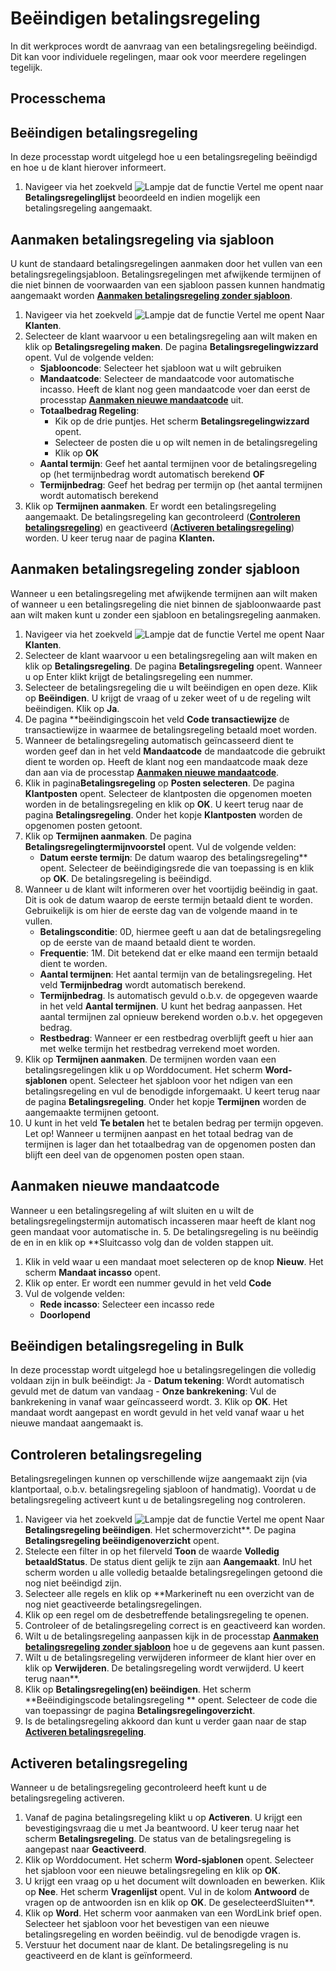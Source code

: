 # Beëindigen betalingsregeling

In dit werkproces wordt de aanvraag van een betalingsregeling beëindigd. Dit kan voor individuele regelingen, maar ook voor meerdere regelingen tegelijk.

## Processchema

## Beëindigen betalingsregeling
In deze processtap wordt uitgelegd hoe u een betalingsregeling beëindigd en hoe u de klant hierover informeert. 

1. Navigeer via het zoekveld ![Lampje dat de functie Vertel me opent](https://docs.microsoft.com/nl-NL/dynamics365/business-central/media/ui-search/search_small.png "Vertel me wat u wilt doen") naar **Betalingsregelinglijst** beoordeeld en indien mogelijk een betalingsregeling aangemaakt.

## Aanmaken betalingsregeling via sjabloon
U kunt de standaard betalingsregelingen aanmaken door het vullen van een betalingsregelingsjabloon. Betalingsregelingen met afwijkende termijnen of die niet binnen de voorwaarden van een sjabloon passen kunnen handmatig aangemaakt worden **[Aanmaken betalingsregeling zonder sjabloon](#aanmaken-betalingsregeling-zonder-sjabloon)**. 

1. Navigeer via het zoekveld ![Lampje dat de functie Vertel me opent](https://docs.microsoft.com/nl-NL/dynamics365/business-central/media/ui-search/search_small.png "Vertel me wat u wilt doen") Naar **Klanten**. 
2. Selecteer de klant waarvoor u een betalingsregeling aan wilt maken en klik op **Betalingsregeling maken**. De pagina **Betalingsregelingwizzard** opent. Vul de volgende velden: 
	-	**Sjablooncode**: Selecteer het sjabloon wat u wilt gebruiken
	-	**Mandaatcode**: Selecteer de mandaatcode voor automatische incasso. Heeft de klant nog geen mandaatcode voer dan eerst de processtap **[Aanmaken nieuwe mandaatcode](#aanmaken-nieuwe-mandaatcode)** uit. 
	-	**Totaalbedrag Regeling**:
		-	Kik op de drie puntjes. Het scherm **Betalingsregelingwizzard** opent. 
		-	Selecteer de posten die u op wilt nemen in de betalingsregeling
		-	Klik op **OK**
	-	**Aantal termijn**: Geef het aantal termijnen voor de betalingsregeling op (het termijnbedrag wordt automatisch berekend
	**OF**
	-	**Termijnbedrag**: Geef het bedrag per termijn op (het aantal termijnen wordt automatisch berekend
2. Klik op **Termijnen aanmaken**. Er wordt een betalingsregeling aangemaakt. De betalingsregeling kan gecontroleerd (**[Controleren betalingsregeling](#controleren-betalingsregeling)**) en geactiveerd (**[Activeren betalingsregeling](#activeren-betalingsregeling)**) worden. U keer terug naar de pagina **Klanten.**


## Aanmaken betalingsregeling zonder sjabloon
Wanneer u een betalingsregeling met afwijkende termijnen aan wilt maken of wanneer u een betalingsregeling die niet binnen de sjabloonwaarde past aan wilt maken kunt u zonder een sjabloon en betalingsregeling aanmaken. 

1. Navigeer via het zoekveld ![Lampje dat de functie Vertel me opent](https://docs.microsoft.com/nl-NL/dynamics365/business-central/media/ui-search/search_small.png "Vertel me wat u wilt doen") Naar **Klanten**. 
2. Selecteer de klant waarvoor u een betalingsregeling aan wilt maken en klik op **Betalingsregeling**. De pagina **Betalingsregeling** opent. Wanneer u op Enter klikt krijgt de betalingsregeling een nummer. 
23. Selecteer de betalingsregeling die u wilt beëindigen en open deze. Klik op **Beëindigen**. U krijgt de vraag of u zeker weet of u de regeling wilt beëindigen. Klik op **Ja**. 
3. De pagina **beëindigingscoin het veld **Code transactiewijze** de transactiewijze in waarmee de betalingsregeling betaald moet worden. 
4. Wanneer de betalingsregeling automatisch geïncasseerd dient te worden geef dan in het veld **Mandaatcode** de mandaatcode die gebruikt dient te worden op. Heeft de klant nog een mandaatcode maak deze dan aan via de processtap **[Aanmaken nieuwe mandaatcode](#aanmaken-nieuwe-mandaatcode)**.
5. Klik in pagina**Betalingsregeling** op **Posten selecteren**. De pagina **Klantposten** opent. Selecteer de klantposten die opgenomen moeten worden in de betalingsregeling en klik op **OK**. U keert terug naar de pagina **Betalingsregeling**. Onder het kopje **Klantposten** worden de opgenomen posten getoont. 
6. Klik op **Termijnen aanmaken**. De pagina **Betalingsregelingtermijnvoorstel** opent. Vul de volgende velden:
	- **Datum eerste termijn**: De datum waarop des betalingsregeling** opent. Selecteer de beëindigingsrede die van toepassing is en klik op **OK**. De betalingsregeling is beëindigd. 
4. Wanneer u de klant wilt informeren over het voortijdig beëindig in gaat. Dit is ook de datum waarop de eerste termijn betaald dient te worden. Gebruikelijk is om hier de eerste dag van de volgende maand in te vullen. 
	- **Betalingsconditie**: 0D, hiermee geeft u aan dat de betalingsregeling op de eerste van de maand betaald dient te worden.
	- **Frequentie**: 1M. Dit betekend dat er elke maand een termijn betaald dient te worden. 
	- **Aantal termijnen**: Het aantal termijn van de betalingsregeling. Het veld **Termijnbedrag** wordt automatisch berekend. 
	- **Termijnbedrag**. Is automatisch gevuld o.b.v. de opgegeven waarde in het veld **Aantal termijnen**. U kunt het bedrag aanpassen. Het aantal termijnen zal opnieuw berekend worden o.b.v. het opgegeven bedrag. 
	- **Restbedrag**: Wanneer er een restbedrag overblijft geeft u hier aan met welke termijn het restbedrag verrekend moet worden. 
7. Klik op **Termijnen aanmaken**. De termijnen worden vaan een betalingsregelingen klik u op Worddocument. Het scherm **Word-sjablonen** opent. Selecteer het sjabloon voor het ndigen van een betalingsregeling en vul de benodigde inforgemaakt. U keert terug naar de pagina **Betalingsregeling**. Onder het kopje **Termijnen** worden de aangemaakte termijnen getoont.
8.  U kunt in het veld **Te betalen** het te betalen bedrag per termijn opgeven. Let op! Wanneer u termijnen aanpast en het totaal bedrag van de termijnen is lager dan het totaalbedrag van de opgenomen posten dan blijft een deel van de opgenomen posten open staan. 

## Aanmaken nieuwe mandaatcode

Wanneer u een betalingsregeling af wilt sluiten en u wilt de betalingsregelingstermijn automatisch incasseren maar heeft de klant nog geen mandaat voor automatische in. 
5. De betalingsregeling is nu beëindig   de en in en klik op **Sluitcasso volg dan de volden stappen uit.

1. Klik in veld waar u een mandaat moet selecteren op de knop **Nieuw**. Het scherm **Mandaat incasso** opent. 
2. Klik op enter. Er wordt een nummer gevuld in het veld **Code**
3. Vul de volgende velden:
	- **Rede incasso**: Selecteer een incasso rede
	- **Doorlopend** 

## Beëindigen betalingsregeling in Bulk
In deze processtap wordt uitgelegd hoe u betalingsregelingen die volledig voldaan zijn in bulk beëindigt: Ja
	- **Datum tekening**: Wordt automatisch gevuld met de datum van vandaag
	- **Onze bankrekening**: Vul de bankrekening in vanaf waar geïncasseerd wordt. 
3. Klik op **OK**. Het mandaat wordt aangepast en wordt gevuld in het veld vanaf waar u het nieuwe mandaat aangemaakt is. 


## Controleren betalingsregeling

Betalingsregelingen kunnen op verschillende wijze aangemaakt zijn (via klantportaal, o.b.v. betalingsregeling sjabloon of handmatig). Voordat u de betalingsregeling activeert kunt u de betalingsregeling nog controleren. 

1. Navigeer via het zoekveld ![Lampje dat de functie Vertel me opent](https://docs.microsoft.com/nl-NL/dynamics365/business-central/media/ui-search/search_small.png "Vertel me wat u wilt doen") Naar **Betalingsregeling beëindigen**. Het schermoverzicht**.  De pagina **Betalingsregeling beëindigenoverzicht** opent. 
2. Stelecte een filter in op het filerveld **Toon** de waarde **Volledig betaaldStatus**. De status dient gelijk te zijn aan **Aangemaakt**. InU het scherm worden u alle volledig betaalde betalingsregelingen getoond die nog niet beëindigd zijn. 
3. Selecteer alle regels en klik op **Markerineft nu een overzicht van de nog niet geactiveerde betalingsregelingen. 
3. Klik op een regel om de desbetreffende betalingsregeling te openen. 
4. Controleer of de betalingsregeling correct is en geactiveerd kan worden. 
5. Wilt u de betalingsregeling aanpassen kijk in de processtap **[Aanmaken betalingsregeling zonder sjabloon](#aanmaken-betalingsregeling-zonder-sjabloon)** hoe u de gegevens aan kunt passen.
6. Wilt u de betalingsregeling verwijderen informeer de klant hier over en klik op **Verwijderen**. De betalingsregeling wordt verwijderd. U keert terug naan**. 
4. Klik op **Betalingsregeling(en) beëindigen**. Het scherm **Beëindigingscode betalingsregeling ** opent. Selecteer de code die van toepassingr de pagina **Betalingsregelingoverzicht**.
7. Is de betalingsregeling akkoord dan kunt u verder gaan naar de stap **[Activeren betalingsregeling](#activeren-betalingsregeling)**. 

## Activeren betalingsregeling
Wanneer u de betalingsregeling gecontroleerd heeft kunt u de betalingsregeling activeren. 

1. Vanaf de pagina betalingsregeling klikt u op **Activeren**. U krijgt een bevestigingsvraag die u met Ja beantwoord. U keer terug naar het scherm **Betalingsregeling**. De status van de betalingsregeling is aangepast naar **Geactiveerd**. 
2. Klik op Worddocument. Het scherm **Word-sjablonen** opent. Selecteer het sjabloon voor een nieuwe betalingsregeling en klik op **OK**. 
3. U krijgt een vraag op u het document wilt downloaden en bewerken. Klik op **Nee**. Het scherm **Vragenlijst** opent. Vul in de kolom **Antwoord** de vragen op de antwoorden isn en klik op **OK**. De geselecteerdSluiten**. 
4. Klik op **Word**. Het scherm voor aanmaken van een WordLink brief open. Selecteer het sjabloon voor het bevestigen van een nieuwe betalingsregeling en worden beëindig. vul de benodigde vragen is. 
5. Verstuur het document naar de klant. De betalingsregeling is nu geactiveerd en de klant is geïnformeerd. 



<!--stackedit_data:
eyJoaXN0b3J5IjpbLTU2NjI5ODU5MCwtMTgxNTU0OTcyNCwtMT
gzMDI1MTA2NSw1MTY4NDEzMzRdfQ==
-->